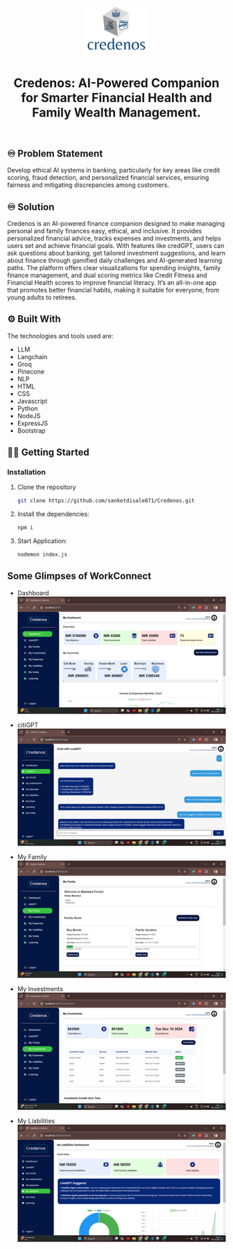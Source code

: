 <!-- PROJECT LOGO -->
<div align="center">
    <!-- <img src="./controllers/logo.png" alt="GlobalEase Logo" width="150"> -->
    <img src="./public/img/logo.png" alt="GlobalEase Logo" width="150">
  <h1 align="center"><b>Credenos: AI-Powered Companion for Smarter Financial Health and Family Wealth Management.</b></h1>

</div>

<!-- ABOUT THE PROJECT -->
<br>

## ♾️ Problem Statement

Develop ethical AI systems in banking, particularly for key areas like credit scoring, fraud detection, and personalized financial services, ensuring fairness and mitigating discrepancies among customers.

## ♾️ Solution

Credenos is an AI-powered finance companion designed to make managing personal and family finances easy, ethical, and inclusive. It provides personalized financial advice, tracks expenses and investments, and helps users set and achieve financial goals. With features like credGPT, users can ask questions about banking, get tailored investment suggestions, and learn about finance through gamified daily challenges and AI-generated learning paths. The platform offers clear visualizations for spending insights, family finance management, and dual scoring metrics like Credit Fitness and Financial Health scores to improve financial literacy. It’s an all-in-one app that promotes better financial habits, making it suitable for everyone, from young adults to retirees.

## ⚙️ Built With

The technologies and tools used are:

- LLM
- Langchain
- Groq
- Pinecone
- NLP
- HTML
- CSS
- Javascript
- Python
- NodeJS
- ExpressJS
- Bootstrap

<!-- GETTING STARTED -->

## 🧑‍💻 Getting Started

### Installation

1. Clone the repository

   ```sh
   git clone https://github.com/sanketdisale871/Credenos.git
   ```

2. Install the dependencies:

   ```sh
   npm i
   ```

3. Start Application:
   ```sh
   nodemon index.js
   ```

<!-- CONTRIBUTING -->

## Some Glimpses of WorkConnect

- Dashboard
  ![alt text](Crede_Dash1.png)

- citiGPT
  ![alt text](Cred_gpt1.png)

- My Family
  ![My Family](Cred_family.png)

- My Investments
  ![Investments](Cred_inv1.png)

- My Liabilities
  ![alt text](Crede_Lia1.png)
